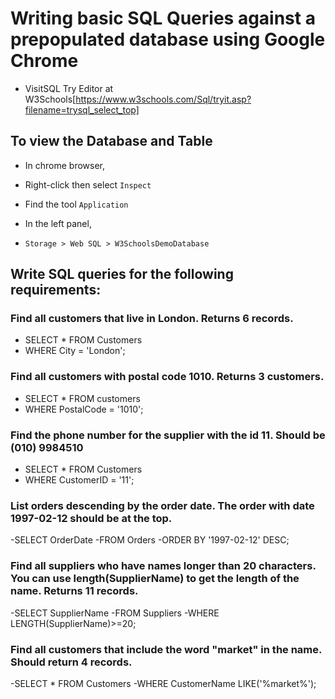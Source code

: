 # Writing basic SQL Queries against a prepopulated database using Google Chrome
- VisitSQL Try Editor at W3Schools[https://www.w3schools.com/Sql/tryit.asp?filename=trysql_select_top]

## To view the Database and Table
- In chrome browser,
- Right-click then select `Inspect` 
- Find the tool `Application` 

- In the left panel, 
- `Storage > Web SQL > W3SchoolsDemoDatabase`


## Write SQL queries for the following requirements:

### Find all customers that live in London. Returns 6 records.
- SELECT * FROM Customers 
- WHERE City = 'London';


### Find all customers with postal code 1010. Returns 3 customers.
- SELECT * FROM customers 
- WHERE PostalCode = '1010';

### Find the phone number for the supplier with the id 11. Should be (010) 9984510
- SELECT * FROM Customers 
- WHERE CustomerID = '11';

### List orders descending by the order date. The order with date 1997-02-12 should be at the top.
-SELECT OrderDate
-FROM Orders
-ORDER BY '1997-02-12' DESC;

### Find all suppliers who have names longer than 20 characters. You can use length(SupplierName) to get the length of the name. Returns 11 records.
-SELECT SupplierName
-FROM Suppliers
-WHERE LENGTH(SupplierName)>=20;

### Find all customers that include the word "market" in the name. Should return 4 records.
-SELECT * FROM Customers
-WHERE CustomerName LIKE('%market%');

